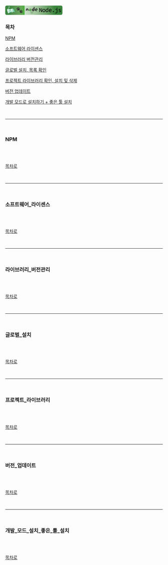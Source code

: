 <br />
<a href="https://github.com/seol-yu/TIL/tree/master/NodeJS/노드_백엔드">
  <img src="https://github.com/seol-yu/TIL/raw/master/images/nodejs-badge-logo.png?raw=true" height="30" style="max-width: 100%;">
</a>
<br />

### 목차

[NPM](#NPM)

[소프트웨어 라이센스](#소프트웨어_라이센스)

[라이브러리 버전관리](#라이브러리_버전관리)

[글로벌 설치, 목록 확인](#글로벌_설치)

[프로젝트 라이브러리 확인, 설치 및 삭제](#프로젝트_라이브러리)

[버전 업데이트](#버전_업데이트)

[개발 모드로 설치하기 + 좋은 툴 설치](#개발_모드_설치_좋은_툴_설치)

<br />

---

<br />

### NPM

<br />



<br />

[목차로](#목차)

<br />

---

<br />

### 소프트웨어_라이센스

<br />



<br />

[목차로](#목차)

<br />

---

<br />

### 라이브러리_버전관리

<br />



<br />

[목차로](#목차)

<br />

---

<br />

### 글로벌_설치

<br />



<br />

[목차로](#목차)

<br />

---

<br />

### 프로젝트_라이브러리

<br />



<br />

[목차로](#목차)

<br />

---

<br />

### 버전_업데이트

<br />



<br />

[목차로](#목차)

<br />

---

<br />

### 개발_모드_설치_좋은_툴_설치

<br />



<br />

[목차로](#목차)

<br />
